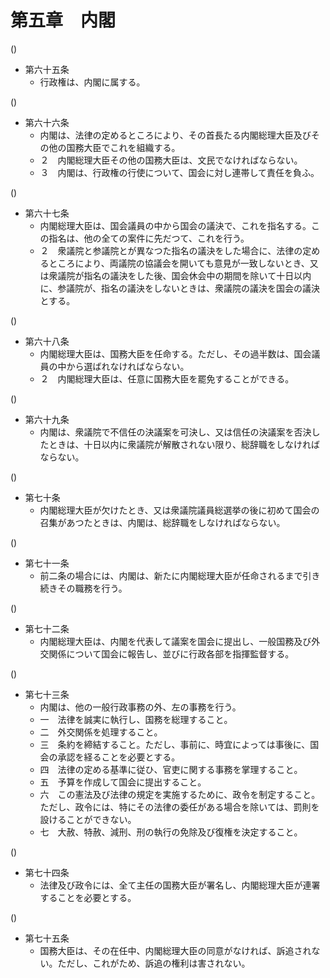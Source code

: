 # 第五章　内閣

()

- 第六十五条
    - 行政権は、内閣に属する。

()

- 第六十六条
    - 内閣は、法律の定めるところにより、その首長たる内閣総理大臣及びその他の国務大臣でこれを組織する。
    - ２　内閣総理大臣その他の国務大臣は、文民でなければならない。
    - ３　内閣は、行政権の行使について、国会に対し連帯して責任を負ふ。

()

- 第六十七条
    - 内閣総理大臣は、国会議員の中から国会の議決で、これを指名する。この指名は、他の全ての案件に先だつて、これを行う。
    - ２　衆議院と参議院とが異なつた指名の議決をした場合に、法律の定めるところにより、両議院の協議会を開いても意見が一致しないとき、又は衆議院が指名の議決をした後、国会休会中の期間を除いて十日以内に、参議院が、指名の議決をしないときは、衆議院の議決を国会の議決とする。

()

- 第六十八条
    - 内閣総理大臣は、国務大臣を任命する。ただし、その過半数は、国会議員の中から選ばれなければならない。
    - ２　内閣総理大臣は、任意に国務大臣を罷免することができる。

()

- 第六十九条
    - 内閣は、衆議院で不信任の決議案を可決し、又は信任の決議案を否決したときは、十日以内に衆議院が解散されない限り、総辞職をしなければならない。

()

- 第七十条
    - 内閣総理大臣が欠けたとき、又は衆議院議員総選挙の後に初めて国会の召集があつたときは、内閣は、総辞職をしなければならない。

()

- 第七十一条
    - 前二条の場合には、内閣は、新たに内閣総理大臣が任命されるまで引き続きその職務を行う。

()

- 第七十二条
    - 内閣総理大臣は、内閣を代表して議案を国会に提出し、一般国務及び外交関係について国会に報告し、並びに行政各部を指揮監督する。

()

- 第七十三条
    - 内閣は、他の一般行政事務の外、左の事務を行う。
    - 一　法律を誠実に執行し、国務を総理すること。
    - 二　外交関係を処理すること。
    - 三　条約を締結すること。ただし、事前に、時宜によっては事後に、国会の承認を経ることを必要とする。
    - 四　法律の定める基準に従ひ、官吏に関する事務を掌理すること。
    - 五　予算を作成して国会に提出すること。
    - 六　この憲法及び法律の規定を実施するために、政令を制定すること。ただし、政令には、特にその法律の委任がある場合を除いては、罰則を設けることができない。
    - 七　大赦、特赦、減刑、刑の執行の免除及び復権を決定すること。

()

- 第七十四条
    - 法律及び政令には、全て主任の国務大臣が署名し、内閣総理大臣が連署することを必要とする。

()

- 第七十五条
    - 国務大臣は、その在任中、内閣総理大臣の同意がなければ、訴追されない。ただし、これがため、訴追の権利は害されない。
